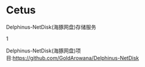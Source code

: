 # Cetus
Delphinus-NetDisk(海豚网盘)存储服务

1

Delphinus-NetDisk(海豚网盘)项目:https://github.com/GoldArowana/Delphinus-NetDisk
